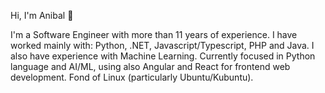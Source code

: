 Hi, I'm Anibal :disguised_face:

I'm a Software Engineer with more than 11 years of experience. I have worked mainly with: Python, .NET, Javascript/Typescript, PHP and Java. I also have experience with Machine Learning. Currently focused in Python language and AI/ML, using also Angular and React for frontend web development. Fond of Linux (particularly Ubuntu/Kubuntu).
